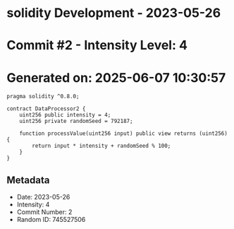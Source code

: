﻿# solidity Development - 2023-05-26
# Commit #2 - Intensity Level: 4
# Generated on: 2025-06-07 10:30:57
```solidity
pragma solidity ^0.8.0;

contract DataProcessor2 {
    uint256 public intensity = 4;
    uint256 private randomSeed = 792187;

    function processValue(uint256 input) public view returns (uint256) {
        return input * intensity + randomSeed % 100;
    }
}
```
## Metadata
- Date: 2023-05-26
- Intensity: 4
- Commit Number: 2
- Random ID: 745527506
